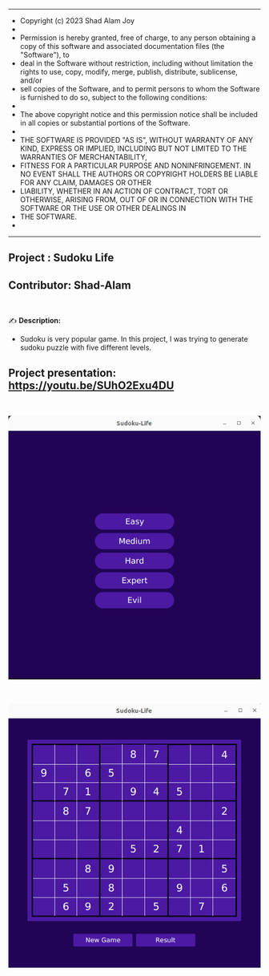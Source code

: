 ******************************************************************************
* Copyright (c) 2023 Shad Alam Joy
*
* Permission is hereby granted, free of charge, to any person obtaining a copy of this software and associated documentation files (the "Software"), to
* deal in the Software without restriction, including without limitation the rights to use, copy, modify, merge, publish, distribute, sublicense, and/or
* sell copies of the Software, and to permit persons to whom the Software is furnished to do so, subject to the following conditions:
*
* The above copyright notice and this permission notice shall be included in all copies or substantial portions of the Software.
*
* THE SOFTWARE IS PROVIDED "AS IS", WITHOUT WARRANTY OF ANY KIND, EXPRESS OR IMPLIED, INCLUDING BUT NOT LIMITED TO THE WARRANTIES OF MERCHANTABILITY,
* FITNESS FOR A PARTICULAR PURPOSE AND NONINFRINGEMENT. IN NO EVENT SHALL THE AUTHORS OR COPYRIGHT HOLDERS BE LIABLE FOR ANY CLAIM, DAMAGES OR OTHER
* LIABILITY, WHETHER IN AN ACTION OF CONTRACT, TORT OR OTHERWISE, ARISING FROM, OUT OF OR IN CONNECTION WITH THE SOFTWARE OR THE USE OR OTHER DEALINGS IN
* THE SOFTWARE.
*
******************************************************************************

## Project    : Sudoku Life
## Contributor: Shad-Alam 

<br/>

:writing_hand: **Description:** <br/>

- Sudoku is very popular game. In this project, I was trying to generate sudoku puzzle with five different levels. <br/>

## Project presentation: https://youtu.be/SUhO2Exu4DU

<br/> 

![ezcv logo](https://github.com/Shad-Alam/Sudoku-Life/blob/main/Main/screenshot/01.png)

<br/>

![ezcv logo](https://github.com/Shad-Alam/Sudoku-Life/blob/main/Main/screenshot/02.png)
